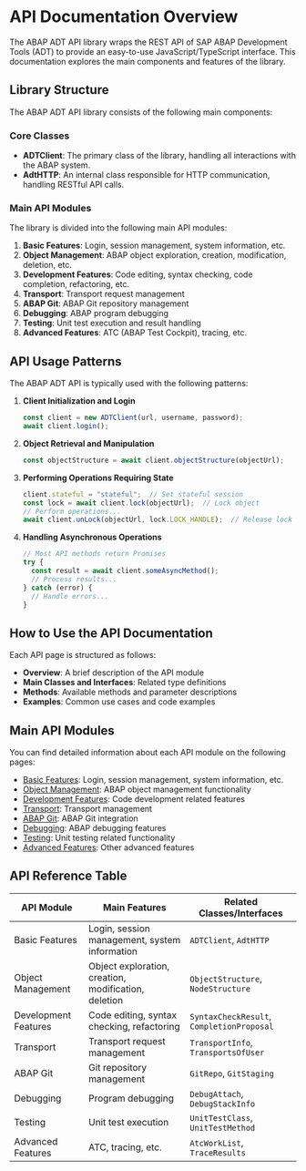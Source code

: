 # API Documentation Overview

The ABAP ADT API library wraps the REST API of SAP ABAP Development Tools (ADT) to provide an easy-to-use JavaScript/TypeScript interface. This documentation explores the main components and features of the library.

## Library Structure

The ABAP ADT API library consists of the following main components:

### Core Classes

- **ADTClient**: The primary class of the library, handling all interactions with the ABAP system.
- **AdtHTTP**: An internal class responsible for HTTP communication, handling RESTful API calls.

### Main API Modules

The library is divided into the following main API modules:

1. **Basic Features**: Login, session management, system information, etc.
2. **Object Management**: ABAP object exploration, creation, modification, deletion, etc.
3. **Development Features**: Code editing, syntax checking, code completion, refactoring, etc.
4. **Transport**: Transport request management
5. **ABAP Git**: ABAP Git repository management
6. **Debugging**: ABAP program debugging
7. **Testing**: Unit test execution and result handling
8. **Advanced Features**: ATC (ABAP Test Cockpit), tracing, etc.

## API Usage Patterns

The ABAP ADT API is typically used with the following patterns:

1. **Client Initialization and Login**
   ```typescript
   const client = new ADTClient(url, username, password);
   await client.login();
   ```

2. **Object Retrieval and Manipulation**
   ```typescript
   const objectStructure = await client.objectStructure(objectUrl);
   ```

3. **Performing Operations Requiring State**
   ```typescript
   client.stateful = "stateful";  // Set stateful session
   const lock = await client.lock(objectUrl);  // Lock object
   // Perform operations...
   await client.unLock(objectUrl, lock.LOCK_HANDLE);  // Release lock
   ```

4. **Handling Asynchronous Operations**
   ```typescript
   // Most API methods return Promises
   try {
     const result = await client.someAsyncMethod();
     // Process results...
   } catch (error) {
     // Handle errors...
   }
   ```

## How to Use the API Documentation

Each API page is structured as follows:

- **Overview**: A brief description of the API module
- **Main Classes and Interfaces**: Related type definitions
- **Methods**: Available methods and parameter descriptions
- **Examples**: Common use cases and code examples

## Main API Modules

You can find detailed information about each API module on the following pages:

- [Basic Features](./core.md): Login, session management, system information, etc.
- [Object Management](./object-management.md): ABAP object management functionality
- [Development Features](./development.md): Code development related features
- [Transport](./transport.md): Transport management
- [ABAP Git](./git.md): ABAP Git integration
- [Debugging](./debugging.md): ABAP debugging features
- [Testing](./testing.md): Unit testing related functionality
- [Advanced Features](./advanced.md): Other advanced features

## API Reference Table

| API Module | Main Features | Related Classes/Interfaces |
|----------|----------|------------------------|
| Basic Features | Login, session management, system information | `ADTClient`, `AdtHTTP` |
| Object Management | Object exploration, creation, modification, deletion | `ObjectStructure`, `NodeStructure` |
| Development Features | Code editing, syntax checking, refactoring | `SyntaxCheckResult`, `CompletionProposal` |
| Transport | Transport request management | `TransportInfo`, `TransportsOfUser` |
| ABAP Git | Git repository management | `GitRepo`, `GitStaging` |
| Debugging | Program debugging | `DebugAttach`, `DebugStackInfo` |
| Testing | Unit test execution | `UnitTestClass`, `UnitTestMethod` |
| Advanced Features | ATC, tracing, etc. | `AtcWorkList`, `TraceResults` |